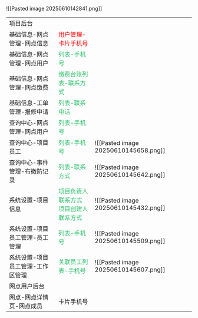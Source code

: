 ![[Pasted image 20250610142841.png]]

|                   |                                                                       |                                      |     |
| ----------------- | --------------------------------------------------------------------- | ------------------------------------ | --- |
| 项目后台              |                                                                       |                                      |     |
| 基础信息-网点管理-网点信息    | <font color="#ff0000">用户管理-卡片手机号</font>                               |                                      |     |
| 基础信息-网点管理-网点用户    | <font color="#2DC26B">列表-手机号</font>                                   |                                      |     |
| 基础信息-网点管理-网点缴费    | <font color="#2DC26B">缴费台账列表-联系方式                             </font> |                                      |     |
| 基础信息-工单管理-报修申请    | <font color="#2DC26B">列表-联系电话</font>                                  |                                      |     |
| 查询中心-网点管理-网点用户    | <font color="#2dc26b">列表-手机号</font>                                   |                                      |     |
| 查询中心-项目员工         | <font color="#2dc26b">列表-手机号</font>                                   | ![[Pasted image 20250610145658.png]] |     |
| 查询中心-事件管理-布撤防记录   | <font color="#2dc26b">列表-联系方式</font>                                  | ![[Pasted image 20250610145642.png]] |     |
| 系统设置-项目信息         | <font color="#2dc26b">项目负责人联系方式  <br>项目创建人联系方式</font><br>             | ![[Pasted image 20250610145432.png]] |     |
| 系统设置-项目员工管理-员工管理  | <font color="#2dc26b">列表-手机号</font>                                   | ![[Pasted image 20250610145509.png]] |     |
| 系统设置-项目员工管理-工作区管理 | <font color="#2dc26b">关联员工列表-手机号</font>                               | ![[Pasted image 20250610145607.png]] |     |
| 网点用户后台            |                                                                       |                                      |     |
| 网点-网点详情页-网点成员     | 卡片手机号                                                                 |                                      |     |

